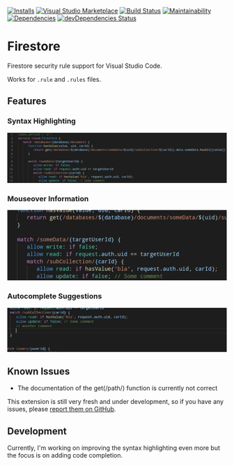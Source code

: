 [![Installs](https://vsmarketplacebadge.apphb.com/installs-short/ChFlick.firecode.svg)](https://marketplace.visualstudio.com/items?itemName=ChFlick.firecode)
[![Visual Studio Marketplace](https://vsmarketplacebadge.apphb.com/version/ChFlick.firecode.svg)](https://marketplace.visualstudio.com/items?itemName=ChFlick.firecode)
[![Build Status](https://travis-ci.org/ChFlick/firecode.svg?branch=master)](https://travis-ci.org/ChFlick/firecode)
[![Maintainability](https://api.codeclimate.com/v1/badges/a06d165d57630120c00d/maintainability)](https://codeclimate.com/github/ChFlick/firecode/maintainability)
[![Dependencies](https://david-dm.org/ChFlick/firecode.svg)](https://david-dm.org/ChFlick/firecode)
[![devDependencies Status](https://david-dm.org/ChFlick/firecode/dev-status.svg)](https://david-dm.org/ChFlick/firecode?type=dev)

# Firestore

Firestore security rule support for Visual Studio Code.

Works for `.rule` and `.rules` files.

## Features

### Syntax Highlighting
![Syntax Highlighting](./resources/syntax-highlighting.png)

### Mouseover Information
![Mouseover Information](./resources/mouseover-info.gif)

### Autocomplete Suggestions
![Autocompletion](./resources/autocomplete.gif)

## Known Issues

* The documentation of the get(/path/) function is currently not correct

This extension is still very fresh and under development, so if you have any issues, please [report them on GitHub](https://github.com/ChFlick/firecode/issues).

## Development

Currently, I'm working on improving the syntax highlighting even more but the focus is on adding code completion.